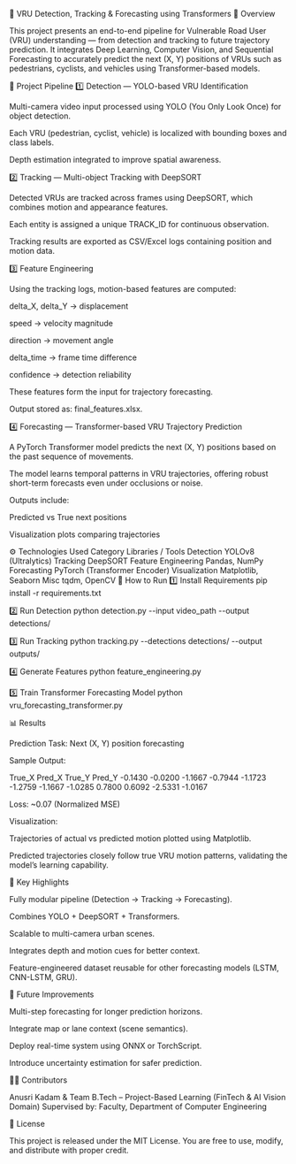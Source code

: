 🧠 VRU Detection, Tracking & Forecasting using Transformers
📌 Overview

This project presents an end-to-end pipeline for Vulnerable Road User (VRU) understanding — from detection and tracking to future trajectory prediction.
It integrates Deep Learning, Computer Vision, and Sequential Forecasting to accurately predict the next (X, Y) positions of VRUs such as pedestrians, cyclists, and vehicles using Transformer-based models.

🚦 Project Pipeline
1️⃣ Detection — YOLO-based VRU Identification

Multi-camera video input processed using YOLO (You Only Look Once) for object detection.

Each VRU (pedestrian, cyclist, vehicle) is localized with bounding boxes and class labels.

Depth estimation integrated to improve spatial awareness.

2️⃣ Tracking — Multi-object Tracking with DeepSORT

Detected VRUs are tracked across frames using DeepSORT, which combines motion and appearance features.

Each entity is assigned a unique TRACK_ID for continuous observation.

Tracking results are exported as CSV/Excel logs containing position and motion data.

3️⃣ Feature Engineering

Using the tracking logs, motion-based features are computed:

delta_X, delta_Y → displacement

speed → velocity magnitude

direction → movement angle

delta_time → frame time difference

confidence → detection reliability

These features form the input for trajectory forecasting.

Output stored as: final_features.xlsx.

4️⃣ Forecasting — Transformer-based VRU Trajectory Prediction

A PyTorch Transformer model predicts the next (X, Y) positions based on the past sequence of movements.

The model learns temporal patterns in VRU trajectories, offering robust short-term forecasts even under occlusions or noise.

Outputs include:

Predicted vs True next positions

Visualization plots comparing trajectories

⚙️ Technologies Used
Category	Libraries / Tools
Detection	YOLOv8 (Ultralytics)
Tracking	DeepSORT
Feature Engineering	Pandas, NumPy
Forecasting	PyTorch (Transformer Encoder)
Visualization	Matplotlib, Seaborn
Misc	tqdm, OpenCV
🚀 How to Run
1️⃣ Install Requirements
pip install -r requirements.txt

2️⃣ Run Detection
python detection.py --input video_path --output detections/

3️⃣ Run Tracking
python tracking.py --detections detections/ --output outputs/

4️⃣ Generate Features
python feature_engineering.py

5️⃣ Train Transformer Forecasting Model
python vru_forecasting_transformer.py

📊 Results

Prediction Task: Next (X, Y) position forecasting

Sample Output:

True_X	Pred_X	True_Y	Pred_Y
-0.1430	-0.0200	-1.1667	-0.7944
-1.1723	-1.2759	-1.1667	-1.0285
0.7800	0.6092	-2.5331	-1.0167

Loss: ~0.07 (Normalized MSE)

Visualization:

Trajectories of actual vs predicted motion plotted using Matplotlib.

Predicted trajectories closely follow true VRU motion patterns, validating the model’s learning capability.

🧩 Key Highlights

Fully modular pipeline (Detection → Tracking → Forecasting).

Combines YOLO + DeepSORT + Transformers.

Scalable to multi-camera urban scenes.

Integrates depth and motion cues for better context.

Feature-engineered dataset reusable for other forecasting models (LSTM, CNN-LSTM, GRU).

🔮 Future Improvements

Multi-step forecasting for longer prediction horizons.

Integrate map or lane context (scene semantics).

Deploy real-time system using ONNX or TorchScript.

Introduce uncertainty estimation for safer prediction.

👩‍💻 Contributors

Anusri Kadam & Team
B.Tech – Project-Based Learning (FinTech & AI Vision Domain)
Supervised by: Faculty, Department of Computer Engineering

📂 License

This project is released under the MIT License.
You are free to use, modify, and distribute with proper credit.
